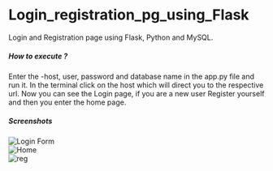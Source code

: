 # Login_registration_pg_using_Flask
Login and Registration page using Flask, Python and MySQL.


<h5>How to execute ? </h5>
Enter the -host, user, password and database name in the app.py file and run it. In the terminal click on the host which will direct you to the respective url. Now you can see the Login page, if you are a new user Register yourself and then you enter the home page.
<br>

<h5>Screenshots</h5>

![Login Form](https://user-images.githubusercontent.com/65451201/124311982-35d52e80-db8c-11eb-8bcb-35c31cc009e8.png)
<br>
![Home](https://user-images.githubusercontent.com/65451201/124312010-42f21d80-db8c-11eb-8140-21503400dc6d.png)
<br>
![reg](https://user-images.githubusercontent.com/65451201/124312028-4b4a5880-db8c-11eb-8dfb-89ed388a0c48.png)
